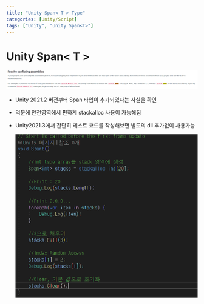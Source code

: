 ```yaml
---
title: "Unity Span< T > Type"
categories: [Unity/Script]
tags: ["Unity", "Unity Span<T>"]
---
```




# Unity Span< T >

![image-20220815164824306](https://raw.githubusercontent.com/hns17/ImageContainer/main/img/image-20220815164824306.png)

- Unity 2021.2 버전부터 Span 타입이 추가되었다는 사실을 확인
- 덕분에 안전영역에서 편하게 stackalloc 사용이 가능해짐

- Unity2021.3에서 간단히 테스트 코드를 작성해보면 별도의 dll 추가없이 사용가능

  ![image-20220815170813215](https://raw.githubusercontent.com/hns17/ImageContainer/main/img/image-20220815170813215.png)



